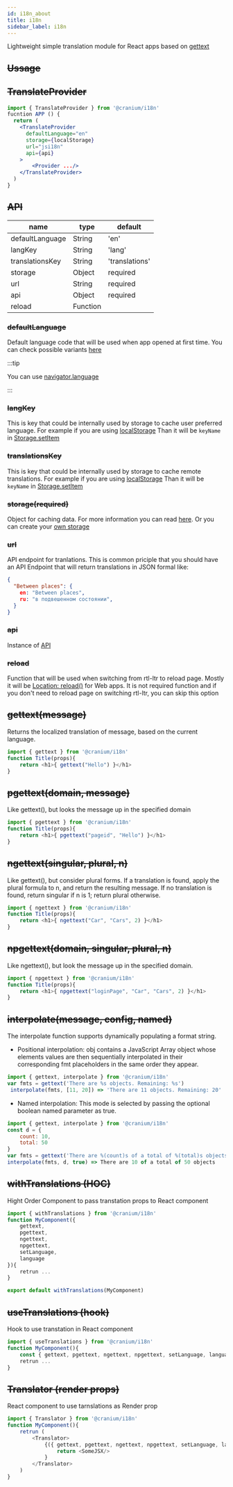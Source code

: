 ```yaml
---
id: i18n_about
title: i18n
sidebar_label: i18n
---
```


Lightweight simple translation module for React apps based on [gettext](https://www.gnu.org/software/gettext/)


## ~~Ussage~~

## ~~TranslateProvider~~

```jsx
import { TranslateProvider } from '@cranium/i18n'
fucntion APP () {
  return (
    <TranslateProvider
      defaultLanguage="en"
      storage={localStorage}
      url="jsi18n"
      api={api}
    >
        <Provider .../>
    </TranslateProvider>
  )
}
```

## ~~API~~

|  name            |      type  | default          |
|------------------|------------|------------------|
| defaultLanguage  |  String    | 'en'             |
| langKey          |  String    | 'lang'           |
| translationsKey  |  String    | 'translations'   |
| storage          |  Object    | required         |
| url              |  String    | required         |
| api              |  Object    | required         |
| reload           |  Function  |                  |


### ~~defaultLanguage~~

Default language code that will be used when app opened at first time. You can check possible variants [here](https://en.wikipedia.org/wiki/List_of_ISO_639-1_codes)

:::tip

You can use [navigator.language](https://developer.mozilla.org/en-US/docs/Web/API/NavigatorLanguage/language)

:::

### ~~langKey~~

This is key that could be internally used by storage to cache user preferred language. 
For example if you are using [localStorage](https://developer.mozilla.org/en-US/docs/Web/API/Window/localStorage)
Than it will be `keyName` in [Storage.setItem](https://developer.mozilla.org/en-US/docs/Web/API/Storage/setItem)

### ~~translationsKey~~

This is key that could be internally used by storage to cache remote translations. 
For example if you are using [localStorage](https://developer.mozilla.org/en-US/docs/Web/API/Window/localStorage)
Than it will be `keyName` in [Storage.setItem](https://developer.mozilla.org/en-US/docs/Web/API/Storage/setItem)

### ~~storage(required)~~

Object for caching data. For more information you can read [here](/frontend-docs/docs/cache/cache_middleware#storage). Or you can create your [own storage](/frontend-docs/docs/cache/cache_middleware#create-own-storage)

### ~~url~~

API endpoint for tranlations.
This is common priciple that you should have an API Endpoint that will return translations in JSON formal like:

```json
{
  "Between places": {
    en: "Between places",
    ru: "в подвешенном состоянии",
  }
}

```

### ~~api~~

Instance of [API](/frontend-docs/docs/api/api_about)

### ~~reload~~

Function that will be used when switching from rtl-ltr to reload page. 
Mostly it will be [Location: reload()](https://developer.mozilla.org/en-US/docs/Web/API/Location/reload) for Web apps.
It is not required function and if you don't need to reload page on switching rtl-ltr, you can skip this option

## ~~gettext(message)~~

Returns the localized translation of message, based on the current language.

```javascript
import { gettext } from '@cranium/i18n'
function Title(props){
    return <h1>{ gettext("Hello") }</h1>
}
```

## ~~pgettext(domain, message)~~

Like gettext(), but looks the message up in the specified domain

```javascript
import { pgettext } from '@cranium/i18n'
function Title(props){
    return <h1>{ pgettext("pageid", "Hello") }</h1>
}
```

## ~~ngettext(singular, plural, n)~~

Like gettext(), but consider plural forms. If a translation is found, apply the plural formula to n, and return the resulting message. If no translation is found, return singular if n is 1; return plural otherwise.

```javascript
import { ngettext } from '@cranium/i18n'
function Title(props){
    return <h1>{ ngettext("Car", "Cars", 2) }</h1>
}
```

## ~~npgettext(domain, singular, plural, n)~~

Like ngettext(), but look the message up in the specified domain.

```javascript
import { npgettext } from '@cranium/i18n'
function Title(props){
    return <h1>{ npgettext("loginPage", "Car", "Cars", 2) }</h1>
}
```

## ~~interpolate(message, config, named)~~

The interpolate function supports dynamically populating a format string.

- Positional interpolation: obj contains a JavaScript Array object whose elements values are then sequentially interpolated in their corresponding fmt placeholders in the same order they appear.
 

```javascript
import { gettext, interpolate } from '@cranium/i18n'
var fmts = gettext('There are %s objects. Remaining: %s')
 interpolate(fmts, [11, 20]) => 'There are 11 objects. Remaining: 20'
```
 
- Named interpolation: This mode is selected by passing the optional boolean named parameter as true. 


```javascript
import { gettext, interpolate } from '@cranium/i18n'
const d = {
    count: 10,
    total: 50
}
var fmts = gettext('There are %(count)s of a total of %(total)s objects')
interpolate(fmts, d, true) => There are 10 of a total of 50 objects
```

## ~~withTranslations (HOC)~~

Hight Order Component to pass transtation props to React component

```javascript
import { withTranslations } from '@cranium/i18n'
function MyComponent({
    gettext,
    pgettext,
    ngettext,
    npgettext,
    setLanguage,
    language
}){
    retrun ...
}

export default withTranslations(MyComponent)
```


## ~~useTranslations (hook)~~

Hook to use transtation in React component

```javascript
import { useTranslations } from '@cranium/i18n'
function MyComponent(){
    const { gettext, pgettext, ngettext, npgettext, setLanguage, language } = useTranslations()
    retrun ...
}
```

## ~~Translator (render props)~~

React component to use tarnslations as Render prop

```javascript
import { Translator } from '@cranium/i18n'
function MyComponent(){
    retrun (
        <Translator>
            {({ gettext, pgettext, ngettext, npgettext, setLanguage, language })=>{
                return <SomeJSX/>
            }
        </Translator>
    )
}
```
